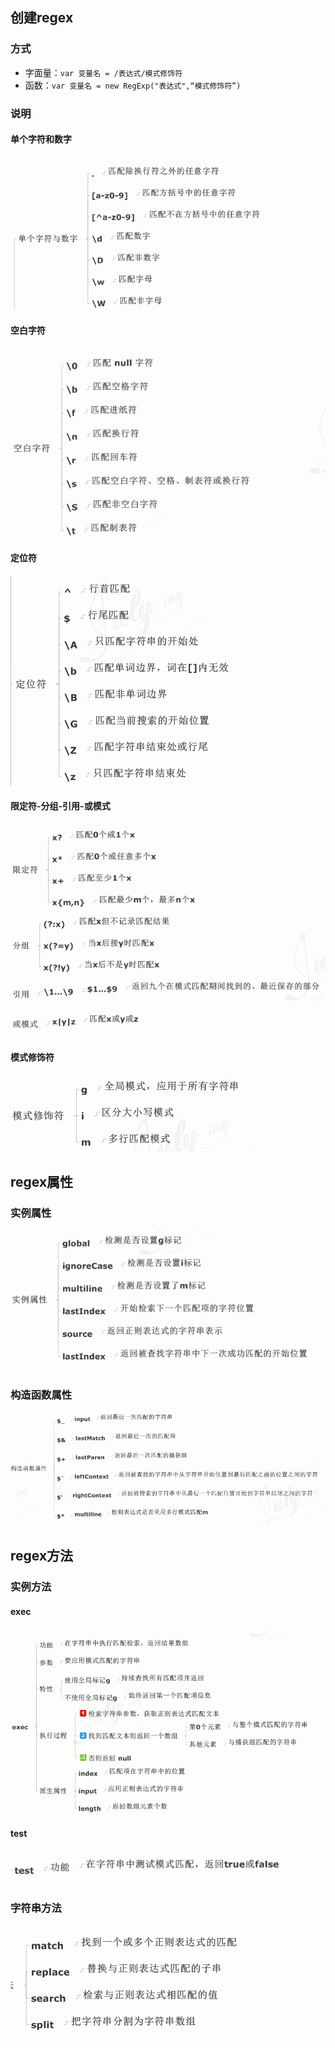 ## 创建regex

### 方式

- 字面量：`var 变量名 = /表达式/模式修饰符`
- 函数：`var 变量名 = new RegExp("表达式",“模式修饰符”)`

### 说明

#### 单个字符和数字

![1568544790682](img/01js正则表达式/1568544790682.png)



#### 空白字符

![1568544812022](img/01js正则表达式/1568544812022.png)



#### 定位符

![1568544922612](img/01js正则表达式/1568544922612.png)



#### 限定符-分组-引用-或模式

![1568544996375](img/01js正则表达式/1568544996375.png)



#### 模式修饰符

![1568545025312](img/01js正则表达式/1568545025312.png)



## regex属性

### 实例属性

![1568545173087](img/01js正则表达式/1568545173087.png)



### 构造函数属性

![1568545189687](img/01js正则表达式/1568545189687.png)



## regex方法

### 实例方法

#### exec

![1568545323827](img/01js正则表达式/1568545323827.png)

#### test

![1568545343400](img/01js正则表达式/1568545343400.png)



### 字符串方法

![1568545354929](img/01js正则表达式/1568545354929.png)











